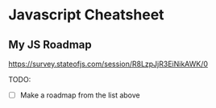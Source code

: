 # Javascript Cheatsheet

## My JS Roadmap
https://survey.stateofjs.com/session/R8LzpJjR3EiNikAWK/0


TODO:
- [ ] Make a roadmap from the list above
